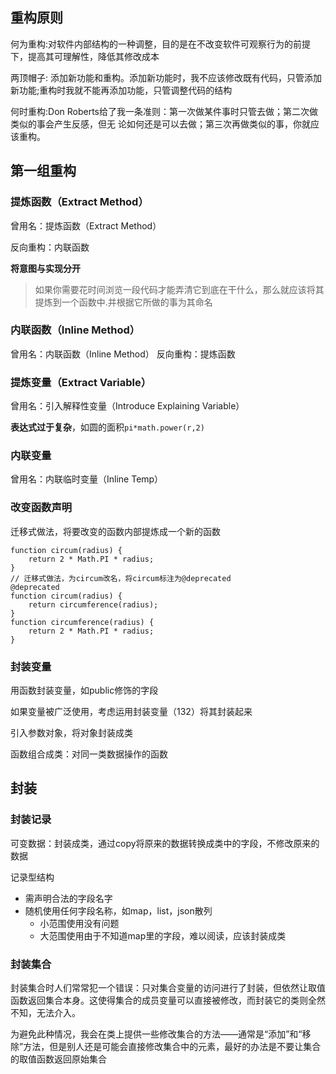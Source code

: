 ## 重构原则



何为重构:对软件内部结构的一种调整，目的是在不改变软件可观察行为的前提下，提高其可理解性，降低其修改成本

两顶帽子: 添加新功能和重构。添加新功能时，我不应该修改既有代码，只管添加新功能;重构时我就不能再添加功能，只管调整代码的结构

何时重构:Don Roberts给了我一条准则：第一次做某件事时只管去做；第二次做类似的事会产生反感，但无
论如何还是可以去做；第三次再做类似的事，你就应该重构。





## 第一组重构

### 提炼函数（Extract Method）

曾用名：提炼函数（Extract Method）

反向重构：内联函数



**将意图与实现分开**

> 如果你需要花时间浏览一段代码才能弄清它到底在干什么，那么就应该将其提炼到一个函数中.并根据它所做的事为其命名

### 内联函数（Inline Method）

曾用名：内联函数（Inline Method）
反向重构：提炼函数

### 提炼变量（Extract Variable）

曾用名：引入解释性变量（Introduce Explaining Variable）

**表达式过于复杂**，如圆的面积`pi*math.power(r,2)`



### 内联变量

曾用名：内联临时变量（Inline Temp）



### 改变函数声明

迁移式做法，将要改变的函数内部提炼成一个新的函数

```
function circum(radius) {
	return 2 * Math.PI * radius;
}
// 迁移式做法，为circum改名，将circum标注为@deprecated
@deprecated
function circum(radius) {
	return circumference(radius);
}
function circumference(radius) {
	return 2 * Math.PI * radius;
}

```

### 封装变量

用函数封装变量，如public修饰的字段

如果变量被广泛使用，考虑运用封装变量（132）将其封装起来



引入参数对象，将对象封装成类



函数组合成类：对同一类数据操作的函数

## 封装

### 封装记录

可变数据：封装成类，通过copy将原来的数据转换成类中的字段，不修改原来的数据

记录型结构

- 需声明合法的字段名字
- 随机使用任何字段名称，如map，list，json散列
  - 小范围使用没有问题
  - 大范围使用由于不知道map里的字段，难以阅读，应该封装成类

### 封装集合

封装集合时人们常常犯一个错误：只对集合变量的访问进行了封装，但依然让取值函数返回集合本身。这使得集合的成员变量可以直接被修改，而封装它的类则全然不知，无法介入。



为避免此种情况，我会在类上提供一些修改集合的方法——通常是“添加”和“移除”方法，但是别人还是可能会直接修改集合中的元素，最好的办法是不要让集合的取值函数返回原始集合

